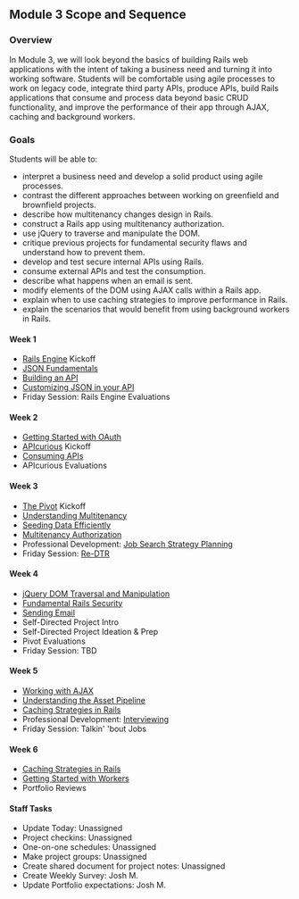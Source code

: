 ## Module 3 Scope and Sequence

### Overview

In Module 3, we will look beyond the basics of building Rails web applications with the intent of taking a business need and turning it into working software. Students will be comfortable using agile processes to work on legacy code, integrate third party APIs, produce APIs, build Rails applications that consume and process data beyond basic CRUD functionality, and improve the performance of their app through AJAX, caching and background workers.

### Goals

Students will be able to:

* interpret a business need and develop a solid product using agile processes.
* contrast the different approaches between working on greenfield and brownfield projects.
* describe how multitenancy changes design in Rails.
* construct a Rails app using multitenancy authorization.
* use jQuery to traverse and manipulate the DOM.
* critique previous projects for fundamental security flaws and understand how to prevent them.
* develop and test secure internal APIs using Rails.
* consume external APIs and test the consumption.
* describe what happens when an email is sent.
* modify elements of the DOM using AJAX calls within a Rails app.
* explain when to use caching strategies to improve performance in Rails.
* explain the scenarios that would benefit from using background workers in Rails.

#### Week 1

* [Rails Engine](rails_engine.md) Kickoff
* [JSON Fundamentals](json_fundementals.md)
* [Building an API](building_an_api.md)
* [Customizing JSON in your API](customizing_json_in_your_api.md)
* Friday Session: Rails Engine Evaluations

#### Week 2

* [Getting Started with OAuth](getting_started_with_oauth.md)
* [APIcurious](apicurious.md) Kickoff
* [Consuming APIs](testing_against_third_party_apis.md)
* APIcurious Evaluations

#### Week 3

* [The Pivot](the_pivot.md) Kickoff
* [Understanding Multitenancy](understanding_multitenancy.md)
* [Seeding Data Efficiently](seeding_data_efficiently.md)
* [Multitenancy Authorization](multitenancy_authorization.md)
* Professional Development: [Job Search Strategy Planning](https://github.com/turingschool/professional_skills/blob/master/job_search_strategy.md)
* Friday Session: [Re-DTR](the-pivot-week-1-retro.md)

#### Week 4

* [jQuery DOM Traversal and Manipulation](jquery_dom_traversal_and_manipulation.md)
* [Fundamental Rails Security](fundamental_rails_security.md)
* [Sending Email](sending_email_sendgrid.md)
* Self-Directed Project Intro
* Self-Directed Project Ideation & Prep
* Pivot Evaluations
* Friday Session: TBD

#### Week 5

* [Working with AJAX](getting_started_with_ajax.md)
* [Understanding the Asset Pipeline](understanding_the_asset_pipeline.md)
* [Caching Strategies in Rails](caching_in_rails.md)
* Professional Development: [Interviewing](#)
* Friday Session: Talkin' 'bout Jobs

#### Week 6

* [Caching Strategies in Rails](caching_in_rails.md)
* [Getting Started with Workers](intro_to_background_workers.md)
* Portfolio Reviews


#### Staff Tasks

* Update Today: Unassigned
* Project checkins: Unassigned
* One-on-one schedules: Unassigned
* Make project groups: Unassigned
* Create shared document for project notes: Unassigned
* Create Weekly Survey: Josh M.
* Update Portfolio expectations: Josh M.
